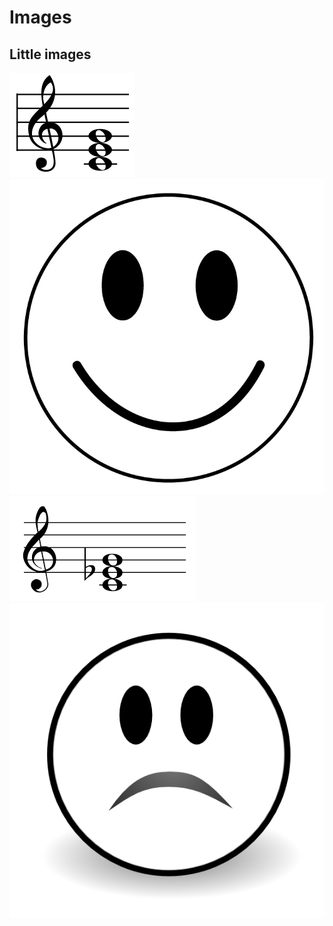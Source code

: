 # Images
## Little images
![alt text](https://github.com/wittenjeremy/openframeworks/blob/master/Assignment_3/Elements/cmajor.jpg)
![alt text](https://github.com/wittenjeremy/openframeworks/blob/master/Assignment_3/Elements/happyface.jpg)
![alt text](https://github.com/wittenjeremy/openframeworks/blob/master/Assignment_3/Elements/cminor.jpg)
![alt text](https://github.com/wittenjeremy/openframeworks/blob/master/Assignment_3/Elements/sadface.jpg)

